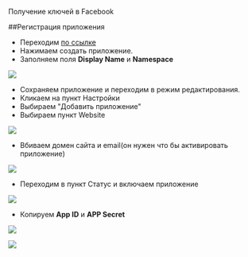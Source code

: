 Получение ключей в Facebook

##Регистрация приложения

* Переходим [по ссылке][1]
* Нажимаем создать приложение.
* Заполняем поля **Display Name** и **Namespace**

[![](http://file.modx.pro/files/d/a/e/dae95f96646d6262f51b27ac2f520ffcs.jpg)](http://file.modx.pro/files/d/a/e/dae95f96646d6262f51b27ac2f520ffc.png)

* Сохраняем приложение и переходим в режим редактирования.
* Кликаем на пункт Настройки
* Выбираем "Добавить приложение"
* Выбираем пункт Website

[![](https://file.modx.pro/files/9/2/3/9236870541cc5a56fb090b1dda79c966s.jpg)](https://file.modx.pro/files/9/2/3/9236870541cc5a56fb090b1dda79c966.png)

* Вбиваем домен сайта и email(он нужен что бы активировать приложение)

[![](https://file.modx.pro/files/a/9/4/a94dbd259c8cdfcd2de527b7fd0a23a4s.jpg)](https://file.modx.pro/files/a/9/4/a94dbd259c8cdfcd2de527b7fd0a23a4.png)

* Переходим в пункт Статус и включаем приложение

[![](https://file.modx.pro/files/5/1/f/51fba7266e286d4cd97d626044910e4es.jpg)](https://file.modx.pro/files/5/1/f/51fba7266e286d4cd97d626044910e4e.png)

* Копируем **App ID** и **APP Secret**  

[![](https://file.modx.pro/files/5/9/9/59977528a10bff82d3a9d2a5417d216as.jpg)](https://file.modx.pro/files/5/9/9/59977528a10bff82d3a9d2a5417d216a.png)

[![](http://file.modx.pro/files/e/0/7/e070084b44b129fbeb24034be9c93387s.jpg)](http://file.modx.pro/files/e/0/7/e070084b44b129fbeb24034be9c93387.png)

[1]: https://developers.facebook.com/apps